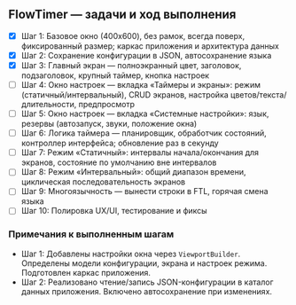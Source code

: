 ## FlowTimer — задачи и ход выполнения

- [x] Шаг 1: Базовое окно (400x600), без рамок, всегда поверх, фиксированный размер; каркас приложения и архитектура данных
- [x] Шаг 2: Сохранение конфигурации в JSON, автосохранение языка
- [x] Шаг 3: Главный экран — полноэкранный цвет, заголовок, подзаголовок, крупный таймер, кнопка настроек
- [ ] Шаг 4: Окно настроек — вкладка «Таймеры и экраны»: режим (статичный/интервальный), CRUD экранов, настройка цветов/текста/длительности, предпросмотр
- [ ] Шаг 5: Окно настроек — вкладка «Системные настройки»: язык, резервы (автозапуск, звуки, положение окна)
- [ ] Шаг 6: Логика таймера — планировщик, обработчик состояний, контроллер интерфейса; обновление раз в секунду
- [ ] Шаг 7: Режим «Статичный»: интервалы начала/окончания для экранов, состояние по умолчанию вне интервалов
- [ ] Шаг 8: Режим «Интервальный»: общий диапазон времени, циклическая последовательность экранов
- [ ] Шаг 9: Многоязычность — вынести строки в FTL, горячая смена языка
- [ ] Шаг 10: Полировка UX/UI, тестирование и фиксы

### Примечания к выполненным шагам

- Шаг 1: Добавлены настройки окна через `ViewportBuilder`. Определены модели конфигурации, экрана и настроек режима. Подготовлен каркас приложения.
- Шаг 2: Реализовано чтение/запись JSON-конфигурации в каталог данных приложения. Включено автосохранение при изменениях.
